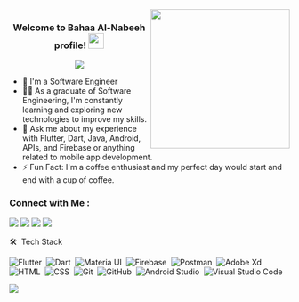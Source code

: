 <img width="250" align="right" src="https://c.tenor.com/_DOBjnGspYAAAAAM/code-coding.gif">

<h3 align="center">
  Welcome to Bahaa Al-Nabeeh profile!
  <img src="https://media.giphy.com/media/hvRJCLFzcasrR4ia7z/giphy.gif" width="28">
</h3>

<!-- Typing SVG by DenverCoder1 - https://github.com/DenverCoder1/readme-typing-svg -->
<p align="center">
  <a href="https://github.com/DenverCoder1/readme-typing-svg"><img src="https://readme-typing-svg.herokuapp.com/?lines=Software%20Engineer;Mobile%20Developer;Flutter%20Developer;Always%20learning%20new%20things&font=Fira%20Code&center=true&width=440&height=45&color=f75c7e&vCenter=true&size=22"></a>
</p> 

- 🏢 I'm a Software Engineer
- 👨‍💻 As a graduate of Software Engineering, I'm constantly learning and exploring new technologies to improve my skills.
- 💬 Ask me about my experience with Flutter, Dart, Java, Android, APIs, and Firebase or anything related to mobile app development.
- ⚡ Fun Fact: I'm a coffee enthusiast and my perfect day would start and end with a cup of coffee.

### Connect with Me :

<a href="https://www.linkedin.com/in/bahaa-al-nabeeh-317343169/" target="_blank"><img src="https://img.shields.io/badge/-Bahaa%20Al%20Nabeeh-0a66c2?style=for-the-badge&logo=Linkedin&logoColor=white"/></a>
<a href="https://www.facebook.com/profile.php?id=100006209319011" target="_blank"><img src="https://img.shields.io/badge/-Bahaa%20Al%20Nabeeh-1877f2?style=for-the-badge&logo=Facebook&logoColor=white"/></a>
<a href="https://wa.me/+970595172603" target="_blank"><img src="https://img.shields.io/badge/-Bahaa%20Al%20Nabeeh-25d366?style=for-the-badge&logo=Whatsapp&logoColor=white"/></a>
<a href="https://mail.google.com/mail/u/0/#inbox?compose=CllgCJTLGXshXgFKQJPqRbvxtzZRvZDFqWcpTQMrwlcRpbbtLgssbRcKNVlkWlXwHmDFhpgBFHL" target="_blank"><img src="https://img.shields.io/badge/-Bahaa%20Al%20Nabeeh-FF0000?style=for-the-badge&logo=Gmail&logoColor=white"/></a>

🛠 &nbsp;Tech Stack

![Flutter](https://img.shields.io/badge/-Flutter-05122A?style=flat&logo=flutter&logoColor=007ACC)&nbsp;
![Dart](https://img.shields.io/badge/-Dart-05122A?style=flat&logo=dart&logoColor=007ACC)&nbsp;
![Materia UI](https://img.shields.io/badge/-Material%20UI-05122A?style=flat&logo=mui&logoColor=007ACC)&nbsp;
![Firebase](https://img.shields.io/badge/-Firebase-05122A?style=flat&logo=firebase&logoColor=007ACC)&nbsp;
![Postman](https://img.shields.io/badge/-Postman-05122A?style=flat&logo=postman&logoColor=007ACC)&nbsp;
![Adobe Xd](https://img.shields.io/badge/-Adobe%20Xd-05122A?style=flat&logo=adobe-xd&logoColor=007ACC)&nbsp;
![HTML](https://img.shields.io/badge/-HTML-05122A?style=flat&logo=HTML5)&nbsp;
![CSS](https://img.shields.io/badge/-CSS-05122A?style=flat&logo=CSS3&logoColor=1572B6)&nbsp;
![Git](https://img.shields.io/badge/-Git-05122A?style=flat&logo=git)&nbsp;
![GitHub](https://img.shields.io/badge/-GitHub-05122A?style=flat&logo=github)&nbsp;
![Android Studio](https://img.shields.io/badge/-Android%20Studio-05122A?style=flat&logo=android-studio&logoColor=007ACC)&nbsp;
![Visual Studio Code](https://img.shields.io/badge/-Visual%20Studio%20Code-05122A?style=flat&logo=visual-studio-code&logoColor=007ACC)&nbsp;


<!-- <img align="left" src="https://github-readme-stats.vercel.app/api/top-langs?username=yousefdergham&show_icons=true&locale=en&layout=compact&theme=radical" alt="most used languages" /> -->
<!-- <br> -->
<a href="https://komarev.com/ghpvc/?username=yousefdergham&style=for-the-badge">
    <img src="https://komarev.com/ghpvc/?username=yousefdergham&style=for-the-badge">
</a>
